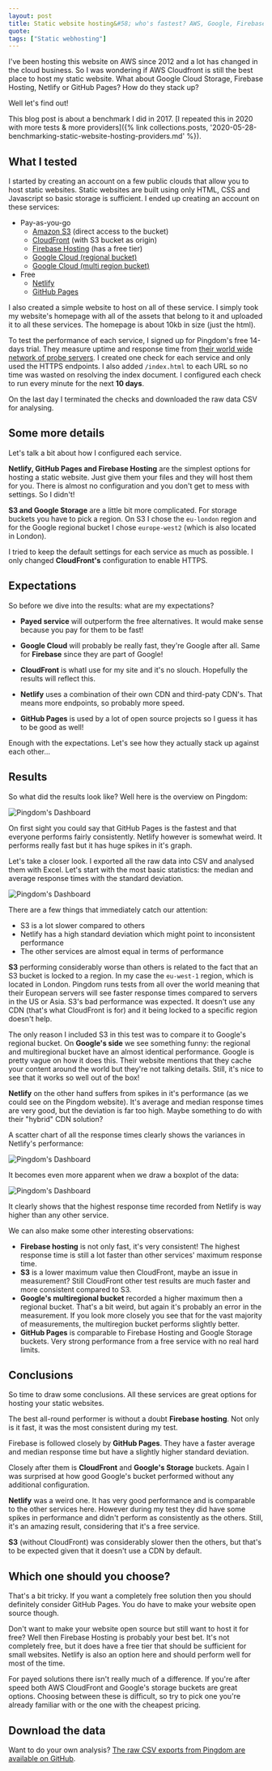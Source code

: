 ```yaml
---
layout: post
title: Static website hosting&#58; who's fastest? AWS, Google, Firebase, Netlify or GitHub?
quote:
tags: ["Static webhosting"]
---
```


I've been hosting this website on AWS since 2012 and a lot has changed in the cloud business. So I was wondering if AWS Cloudfront is still the best place to host my static website. What about Google Cloud Storage, Firebase Hosting, Netlify or GitHub Pages?  How do they stack up?

Well let's find out!

<!--more-->

This blog post is about a benchmark I did in 2017. [I repeated this in 2020 with more tests & more providers]({% link collections.posts, '2020-05-28-benchmarking-static-website-hosting-providers.md' %}).

## What I tested
I started by creating an account on a few public clouds that allow you to host static websites. Static websites are built using only HTML, CSS and Javascript so basic storage is sufficient. I ended up creating an account on these services:

* Pay-as-you-go
  * [Amazon S3](https://aws.amazon.com/s3/) (direct access to the bucket)
  * [CloudFront](https://aws.amazon.com/cloudfront/) (with S3 bucket as origin)
  * [Firebase Hosting](https://firebase.google.com/docs/hosting/) (has a free tier)
  * [Google Cloud (regional bucket)](https://cloud.google.com/storage/)
  * [Google Cloud (multi region bucket)](https://cloud.google.com/storage/)
* Free
  * [Netlify](https://www.netlify.com/)
  * [GitHub Pages](https://pages.github.com/)

I also created a simple website to host on all of these service. I simply took my website's homepage with all of the assets that belong to it and uploaded it to all these services. The homepage is about 10kb in size (just the html).

To test the performance of each service, I signed up for Pingdom's free 14-days trial. They measure uptime and response time from [their world wide network of probe servers](https://my.pingdom.com/probes/feed). I created one check for each service and only used the HTTPS endpoints. I also added ``/index.html`` to each URL so no time was wasted on resolving the index document. I configured each check to run every minute for the next **10 days**.

On the last day I terminated the checks and downloaded the raw data CSV for analysing.

## Some more details
Let's talk a bit about how I configured each service.

**Netlify, GitHub Pages and Firebase Hosting** are the simplest options for hosting a static website. Just give them your files and they will host them for you. There is almost no configuration and you don't get to mess with settings. So I didn't!

**S3 and Google Storage** are a little bit more complicated. For storage buckets you have to pick a region. On S3 I chose the ``eu-london`` region and for the Google regional bucket I chose ``europe-west2`` (which is also located in London).

I tried to keep the default settings for each service as much as possible. I only changed **CloudFront's** configuration to enable HTTPS.


## Expectations
So before we dive into the results: what are my expectations?

* **Payed service** will outperform the free alternatives. It would make sense because you pay for them to be fast!

* **Google Cloud** will probably be really fast, they're Google after all. Same for **Firebase** since they are part of Google!

* **CloudFront** is whatI use for my site and it's no slouch. Hopefully the results will reflect this.

* **Netlify** uses a combination of their own CDN and third-paty CDN's. That means more endpoints, so probably more speed.

* **GitHub Pages** is used by a lot of open source projects so I guess it has to be good as well!

Enough with the expectations. Let's see how they actually stack up against each other...

## Results
So what did the results look like? Well here is the overview on Pingdom:

![Pingdom's Dashboard](/uploads/static-website-hosting-who-is-fastest/pingdom.png)

On first sight you could say that GitHub Pages is the fastest and that everyone performs fairly consistently. Netlify however is somewhat weird. It performs really fast but it has huge spikes in it's graph.

Let's take a closer look. I exported all the raw data into CSV and analysed them with Excel. Let's start with the most basic statistics: the median and average response times with the standard deviation.

![Pingdom's Dashboard](/uploads/static-website-hosting-who-is-fastest/chart-1.png)

There are a few things that immediately catch our attention:

* S3 is a lot slower compared to others
* Netlify has a high standard deviation which might point to inconsistent performance
* The other services are almost equal in terms of performance

**S3** performing considerably worse than others is related to the fact that an S3 bucket is locked to a region. In my case the ``eu-west-1`` region, which is located in London. Pingdom runs tests from all over the world meaning that their European servers will see faster response times compared to servers in the US or Asia. S3's bad performance was expected. It doesn't use any CDN (that's what CloudFront is for) and it being locked to a specific region doesn't help.

The only reason I included S3 in this test was to compare it to Google's regional bucket. On **Google's side** we see something funny: the regional and multiregional bucket have an almost identical performance. Google is pretty vague on how it does this. Their website mentions that they cache your content around the world but they're not talking details. Still, it's nice to see that it works so well out of the box!

**Netlify** on the other hand suffers from spikes in it's performance (as we could see on the Pingdom website). It's average and median response times are very good, but the deviation is far too high. Maybe something to do with their "hybrid" CDN solution?

A scatter chart of all the response times clearly shows the variances in Netlify's performance:

![Pingdom's Dashboard](/uploads/static-website-hosting-who-is-fastest/chart-2.png)

It becomes even more apparent when we draw a boxplot of the data:

![Pingdom's Dashboard](/uploads/static-website-hosting-who-is-fastest/chart-3.png)

It clearly shows that the highest response time recorded from Netlify is way higher than any other service.

We can also make some other interesting observations:

* **Firebase hosting** is not only fast, it's very consistent! The highest response time is still a lot faster than other services' maximum response time.
* **S3** is a lower maximum value then CloudFront, maybe an issue in measurement? Still CloudFront other test results are much faster and more consistent compared to S3.
* **Google's multiregional bucket** recorded a higher maximum then a regional bucket. That's a bit weird, but again it's probably an error in the measurement. If you look more closely you see that for the vast majority of measurements, the multiregion bucket performs slightly better.
* **GitHub Pages** is comparable to Firebase Hosting and Google Storage buckets. Very strong performance from a free service with no real hard limits.

## Conclusions
So time to draw some conclusions. All these services are great options for hosting your static websites.

The best all-round performer is without a doubt **Firebase hosting**. Not only is it fast, it was the most consistent during my test.

Firebase is followed closely by **GitHub Pages**. They have a faster average and median response time but have a slightly higher standard deviation.

Closely after them is **CloudFront** and **Google's Storage** buckets. Again I was surprised at how good Google's bucket performed without any additional configuration.

**Netlify** was a weird one. It has very good performance and is comparable to the other services here. However during my test they did have some spikes in performance and didn't perform as consistently as the others. Still, it's an amazing result, considering that it's a free service.

**S3** (without CloudFront) was considerably slower then the others, but that's to be expected given that it doesn't use a CDN by default.


## Which one should you choose?
That's a bit tricky. If you want a completely free solution then you should definitely consider GitHub Pages. You do have to make your website open source though.

Don't want to make your website open source but still want to host it for free? Well then Firebase Hosting is probably your best bet. It's not completely free, but it does have a free tier that should be sufficient for small websites. Netlify is also an option here and should perform well for most of the time.

For payed solutions there isn't really much of a difference. If you're after speed both AWS CloudFront and Google's storage buckets are great options. Choosing between these is difficult, so try to pick one you're already familiar with or the one with the cheapest pricing.


## Download the data
Want to do your own analysis? [The raw CSV exports from Pingdom are available on GitHub](https://github.com/Savjee/static-website-hosting-benchmark).
